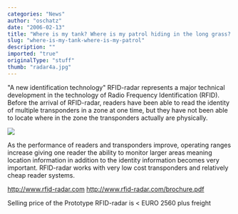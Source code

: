 ```yaml
---
categories: "News"
author: "oschatz"
date: "2006-02-13"
title: "Where is my tank? Where is my patrol hiding in the long grass? - Where did I lea"
slug: "where-is-my-tank-where-is-my-patrol"
description: ""
imported: "true"
originalType: "stuff"
thumb: "radar4a.jpg"
---
```



"A new identification technology" RFID-radar represents a major technical development in the technology of Radio Frequency Identification (RFID). Before the arrival of RFID-radar, readers have been able to read the identity of multiple transponders in a zone at one time, but they have not been able to locate where in the zone the transponders actually are physically.

![](radar4a.jpg)

As the performance of readers and transponders improve, operating ranges increase giving one reader the ability to monitor larger areas meaning location information in addition to the identity information becomes very important. RFID-radar works with very low cost transponders and relatively cheap reader systems. 

<http://www.rfid-radar.com>
<http://www.rfid-radar.com/brochure.pdf>

Selling price of the Prototype RFID-radar is < EURO 2560 plus freight
